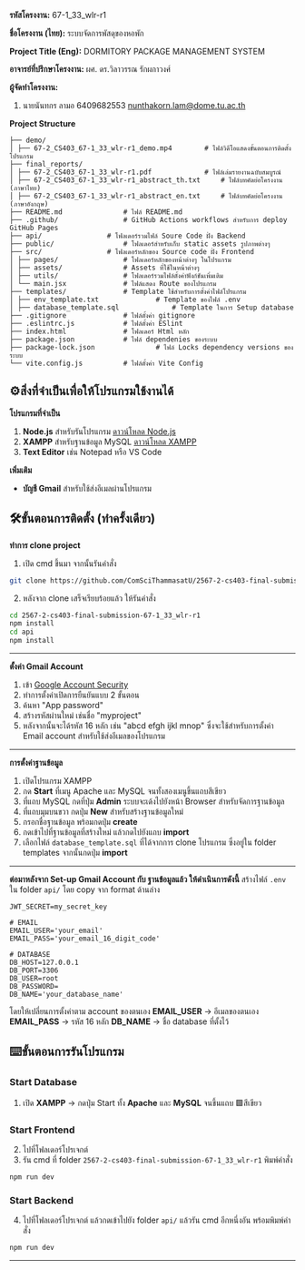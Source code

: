 **รหัสโครงงาน:** 67-1_33_wlr-r1

**ชื่อโครงงาน (ไทย):** ระบบจัดการพัสดุของหอพัก

**Project Title (Eng):** DORMITORY PACKAGE MANAGEMENT SYSTEM

**อาจารย์ที่ปรึกษาโครงงาน:** ผศ. ดร.วิลาวรรณ รักผกาวงศ์

**ผู้จัดทำโครงงาน:**
1. นายนันทกร ลามอ 6409682553 nunthakorn.lam@dome.tu.ac.th

**Project Structure**
```
├── demo/
│ ├── 67-2_CS403_67-1_33_wlr-r1_demo.mp4 		# ไฟล์วิดีโอแสดงขั้นตอนการติดตั้งโปรแกรม
├── final_reports/
│ ├── 67-2_CS403_67-1_33_wlr-r1.pdf 			# ไฟล์เล่มรายงานฉบับสมบูรณ์
│ ├── 67-2_CS403_67-1_33_wlr-r1_abstract_th.txt 	# ไฟล์บทคัดย่อโครงงาน (ภาษาไทย)
│ ├── 67-2_CS403_67-1_33_wlr-r1_abstract_en.txt 	# ไฟล์บทคัดย่อโครงงาน (ภาษาอังกฤษ)
├── README.md 				# ไฟล์ README.md
├── .github/ 				# GitHub Actions workflows สำหรับการ deploy GitHub Pages
├── api/ 				# โฟลเดอร์รวมไฟล์ Soure Code ฝั่ง Backend
├── public/ 				# โฟลเดอร์สำหรับเก็บ static assets รูปภาพต่างๆ
├── src/ 				# โฟลเดอร์หลักของ Source code ฝั่ง Frontend
│ ├── pages/ 				# โฟลเดอร์หลักของหน้าต่างๆ ในโปรแกรม
│ ├── assets/ 				# Assets ที่ใช้ในหน้าต่างๆ
│ ├── utils/ 				# โฟลเดอร์รวมไฟล์ตั้งค่าฟังก์ชันเพิ่มเติม
│ └── main.jsx 				# ไฟล์แสดง Route ของโปรแกรม
├── templates/ 				# Template ใช้สำหรับการตั้งค่าไฟล์โปรแกรม
│ ├── env_template.txt 		        # Template ของไฟล์ .env
│ ├── database_template.sql             # Template ในการ Setup database
├── .gitignore 				# ไฟล์ตั้งค่า gitignore
├── .eslintrc.js 			# ไฟล์ตั้งค่า ESlint
├── index.html 				# โฟลเดอร์ Html หลัก
├── package.json 			# ไฟล์ dependenies ของระบบ
├── package-lock.json 		        # ไฟล์ Locks dependency versions ของระบบ
└── vite.config.js 			# ไฟล์ตั้งค่า Vite Config
```
  

## ⚙️สิ่งที่จำเป็นเพื่อให้โปรแกรมใช้งานได้

**โปรแกรมที่จำเป็น**

1. **Node.js** สำหรับรันโปรแกรม 
[ดาวน์โหลด Node.js](https://nodejs.org/en/download)
2. **XAMPP** สำหรับฐานข้อมูล MySQL 
[ดาวน์โหลด XAMPP](https://www.apachefriends.org/download.html)
3. **Text Editor** เช่น Notepad หรือ VS Code

**เพิ่มเติม**
- **บัญชี Gmail** สำหรับใช้ส่งอีเมลผ่านโปรแกรม

  
  
  

## 🛠️ขั้นตอนการติดตั้ง (ทำครั้งเดียว)
**ทำการ clone project**
1. เปิด cmd ขึ้นมา จากนั้นรันคำสั่ง
```bash
git clone https://github.com/ComSciThammasatU/2567-2-cs403-final-submission-67-1_33_wlr-r1.git
```
2. หลังจาก clone เสร็จเรียบร้อยแล้ว ให้รันคำสั่ง
```bash
cd 2567-2-cs403-final-submission-67-1_33_wlr-r1
npm install
cd api
npm install
```
---
  **ตั้งค่า Gmail Account**
1. เข้า [Google Account Security](https://myaccount.google.com/security)
2. ทำการตั้งค่าเปิดการยืนยันแบบ 2 ขั้นตอน
3. ค้นหา "App password"
4. สร้างรหัสผ่านใหม่ เช่นชื่อ "myproject"
5. หลังจากนั้นจะได้รหัส 16 หลัก เช่น "abcd efgh ijkl mnop" ซึ่งจะใช้สำหรับการตั้งค่า Email account สำหรับใช้ส่งอีเมลของโปรแกรม
---
**การตั้งค่าฐานข้อมูล**
1. เปิดโปรแกรม XAMPP
2. กด **Start** ที่เมนู Apache และ MySQL จนทั้งสองเมนูขึ้นแถบสีเขียว
3. ที่แถบ MySQL กดที่ปุ่ม **Admin** ระบบจะเด้งไปยังหน้า Browser สำหรับจัดการฐานข้อมูล
4. ที่แถบมุมบนขวา กดปุ่ม **New** สำหรับสร้างฐานข้อมูลใหม่
5. กรอกชื่อฐานข้อมูล พร้อมกดปุ่ม **create**
6. กดเข้าไปที่ฐานข้อมูลที่สร้างใหม่ แล้วกดไปยังแถบ **import**
7. เลือกไฟล์ `database_template.sql` ที่ได้จากการ clone โปรแกรม ซึ่งอยู่ใน folder templates จากนั้นกดปุ่ม **import**

---
**ต่อมาหลังจาก Set-up Gmail Account กับ ฐานข้อมูลแล้ว ให้ดำเนินการดังนี้**
สร้างไฟล์ `.env` ใน folder `api/` โดย copy จาก format ด้านล่าง

```env
JWT_SECRET=my_secret_key

# EMAIL
EMAIL_USER='your_email'
EMAIL_PASS='your_email_16_digit_code'

# DATABASE
DB_HOST=127.0.0.1
DB_PORT=3306
DB_USER=root
DB_PASSWORD=
DB_NAME='your_database_name'
```
โดยให้เปลี่ยนการตั้งค่าตาม account ของตนเอง 
**EMAIL_USER** → อีเมลของตนเอง
**EMAIL_PASS** → รหัส 16 หลัก
**DB_NAME** → ชื่อ database ที่ตั้งไว้

## ⌨️ขั้นตอนการรันโปรแกรม
### Start Database
1. เปิด **XAMPP** → กดปุ่ม Start ทั้ง **Apache** และ **MySQL** จนขึ้นแถบ 🟩สีเขียว
### Start Frontend
2. ไปที่โฟลเดอร์โปรเจกต์
3. รัน cmd ที่ folder `2567-2-cs403-final-submission-67-1_33_wlr-r1` พิมพ์คำสั่ง
```bash
npm run dev
```
### Start Backend
4. ไปที่โฟลเดอร์โปรเจกต์ แล้วกดเข้าไปยัง folder `api/` แล้วรัน cmd อีกหนึ่งอัน พร้อมพิมพ์คำสั่ง 
```bash
npm run dev
```

---